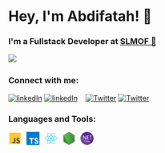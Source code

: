 # Hey, I'm Abdifatah! 👋

### I'm a Fullstack Developer at [SLMOF 🚀](https://slmof.org/)


![](https://github-readme-stats-olive-nine-17.vercel.app/api?username=AbdifatahZamiir&show_icons=true&theme=dark&bg_color=00000000)

### Connect with me:
[![linkedIn](/assets/linkedin-light.svg)](https://www.linkedin.com/in/abdifatah-samiir-4482542b1#gh-light-mode-only)
[![linkedIn](/assets/linkedin-dark.svg)](https://www.linkedin.com/in/abdifatah-samiir-4482542b1#gh-dark-mode-only)
&nbsp;&nbsp;
[![Twitter](/assets/twitter-light.svg)]([https://www.linkedin.com/in/abdifatah-samiir-4482542b1](https://twitter.com/abdifatah_Samir))
[![Twitter](/assets/twitter-dark.svg)]([https://www.linkedin.com/in/abdifatah-samiir-4482542b1](https://twitter.com/abdifatah_Samir))

### Languages and Tools:

<img align="left" alt="JavaScript" width="26px" src="/assets/javascript.svg" style="padding-right:10px;" />
<img align="left" alt="TypeScript" width="26px" src="/assets/typescript.svg" style="padding-right:10px;" />
<img align="left" alt="React" width="26px" src="/assets/react.svg" style="padding-right:10px;" />
<img align="left" alt="Node.js" width="26px" src="/assets/node.svg" style="padding-right:10px;" />
<img align="left" alt=".NET Core" width="26px" src="/assets/dotnetcore.png" />
